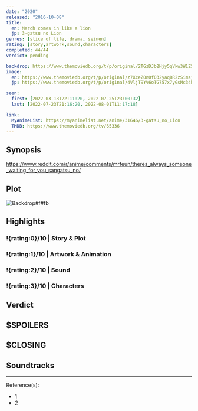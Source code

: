 ```yaml
---
date: "2020"
released: "2016-10-08"
title:
  en: March comes in like a lion
  jp: 3-gatsu no Lion
genres: [slice of life, drama, seinen]
rating: [story,artwork,sound,characters]
completed: 44/44
verdict: pending

backdrop: https://www.themoviedb.org/t/p/original/2TGzDJb2Hjy5qVkw3W1Z5Drj19U.jpg
image:
  en: https://www.themoviedb.org/t/p/original/z7XceZ0n0f032yaq8R2zSimsjVl.jpg
  jp: https://www.themoviedb.org/t/p/original/4VljT9YV6oTG757x7yGsMc34hNs.jpg

seen:
  first: [2022-03-18T22:11:20, 2022-07-25T23:00:32]
  last: [2022-07-23T21:16:20, 2022-08-01T11:17:18]

link:
  MyAnimeList: https://myanimelist.net/anime/31646/3-gatsu_no_Lion
  TMDB: https://www.themoviedb.org/tv/65336
---
```



## Synopsis

<https://www.reddit.com/r/anime/comments/mrfeun/theres_always_someone_waiting_for_you_sangatsu_no/>

## Plot

![Backdrop#f#fb](link "Source: TMDB")

## Highlights

### !{rating:0}/10 | Story & Plot

### !{rating:1}/10 | Artwork & Animation

### !{rating:2}/10 | Sound

### !{rating:3}/10 | Characters

## Verdict

## $SPOILERS

## $CLOSING

## Soundtracks

***
Reference(s):

- 1
- 2
